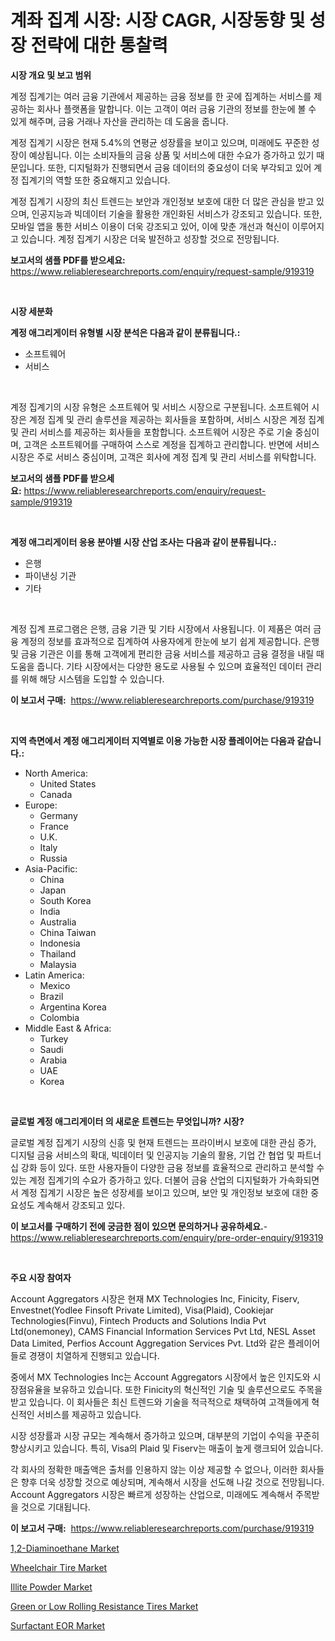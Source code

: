 <p><h1>계좌 집계 시장: 시장 CAGR, 시장동향 및 성장 전략에 대한 통찰력</h1></p><p><strong>시장 개요 및 보고 범위</strong></p>
<p><p>계정 집계기는 여러 금융 기관에서 제공하는 금융 정보를 한 곳에 집계하는 서비스를 제공하는 회사나 플랫폼을 말합니다. 이는 고객이 여러 금융 기관의 정보를 한눈에 볼 수 있게 해주며, 금융 거래나 자산을 관리하는 데 도움을 줍니다.</p><p>계정 집계기 시장은 현재 5.4%의 연평균 성장률을 보이고 있으며, 미래에도 꾸준한 성장이 예상됩니다. 이는 소비자들의 금융 상품 및 서비스에 대한 수요가 증가하고 있기 때문입니다. 또한, 디지털화가 진행되면서 금융 데이터의 중요성이 더욱 부각되고 있어 계정 집계기의 역할 또한 중요해지고 있습니다.</p><p>계정 집계기 시장의 최신 트렌드는 보안과 개인정보 보호에 대한 더 많은 관심을 받고 있으며, 인공지능과 빅데이터 기술을 활용한 개인화된 서비스가 강조되고 있습니다. 또한, 모바일 앱을 통한 서비스 이용이 더욱 강조되고 있어, 이에 맞춘 개선과 혁신이 이루어지고 있습니다. 계정 집계기 시장은 더욱 발전하고 성장할 것으로 전망됩니다.</p></p>
<p><strong>보고서의 샘플 PDF를 받으세요:</strong> <a href="https://www.reliableresearchreports.com/enquiry/request-sample/919319">https://www.reliableresearchreports.com/enquiry/request-sample/919319</a></p>
<p>&nbsp;</p>
<p><strong>시장 세분화</strong></p>
<p><strong>계정 애그리게이터 유형별 시장 분석은 다음과 같이 분류됩니다.:</strong></p>
<p><ul><li>소프트웨어</li><li>서비스</li></ul></p>
<p>&nbsp;</p>
<p><p>계정 집계기의 시장 유형은 소프트웨어 및 서비스 시장으로 구분됩니다. 소프트웨어 시장은 계정 집계 및 관리 솔루션을 제공하는 회사들을 포함하며, 서비스 시장은 계정 집계 및 관리 서비스를 제공하는 회사들을 포함합니다. 소프트웨어 시장은 주로 기술 중심이며, 고객은 소프트웨어를 구매하여 스스로 계정을 집계하고 관리합니다. 반면에 서비스 시장은 주로 서비스 중심이며, 고객은 회사에 계정 집계 및 관리 서비스를 위탁합니다.</p></p>
<p><strong>보고서의 샘플 PDF를 받으세요:</strong>&nbsp;<a href="https://www.reliableresearchreports.com/enquiry/request-sample/919319">https://www.reliableresearchreports.com/enquiry/request-sample/919319</a></p>
<p>&nbsp;</p>
<p><strong> 계정 애그리게이터 응용 분야별 시장 산업 조사는 다음과 같이 분류됩니다.:</strong></p>
<p><ul><li>은행</li><li>파이낸싱 기관</li><li>기타</li></ul></p>
<p>&nbsp;</p>
<p><p>계정 집계 프로그램은 은행, 금융 기관 및 기타 시장에서 사용됩니다. 이 제품은 여러 금융 계정의 정보를 효과적으로 집계하여 사용자에게 한눈에 보기 쉽게 제공합니다. 은행 및 금융 기관은 이를 통해 고객에게 편리한 금융 서비스를 제공하고 금융 결정을 내릴 때 도움을 줍니다. 기타 시장에서는 다양한 용도로 사용될 수 있으며 효율적인 데이터 관리를 위해 해당 시스템을 도입할 수 있습니다.</p></p>
<p><strong>이 보고서 구매:</strong>&nbsp; <a href="https://www.reliableresearchreports.com/purchase/919319">https://www.reliableresearchreports.com/purchase/919319</a></p>
<p>&nbsp;</p>
<p><strong>지역 측면에서 계정 애그리게이터 지역별로 이용 가능한 시장 플레이어는 다음과 같습니다.:</strong></p>
<p><ul>
    <li>
        North America:
        <ul>
            <li>United States</li>
            <li>Canada</li>
        </ul>
    </li>
    <li>
        Europe:
        <ul>
            <li>Germany</li>
            <li>France</li>
            <li>U.K.</li>
            <li>Italy</li>
            <li>Russia</li>
        </ul>
    </li>
    <li>
        Asia-Pacific:
        <ul>
            <li>China</li>
            <li>Japan</li>
            <li>South Korea</li>
            <li>India</li>
            <li>Australia</li>
            <li>China Taiwan</li>
            <li>Indonesia</li>
            <li>Thailand</li>
            <li>Malaysia</li>
        </ul>
    </li>
    <li>
        Latin America:
        <ul>
            <li>Mexico</li>
            <li>Brazil</li>
            <li>Argentina Korea</li>
            <li>Colombia</li>
        </ul>
    </li>
    <li>
        Middle East & Africa:
        <ul>
            <li>Turkey</li>
            <li>Saudi</li>
            <li>Arabia</li>
            <li>UAE</li>
            <li>Korea</li>
        </ul>
    </li>
    </ul></p>
<p>&nbsp;</p>
<p><strong>글로벌 계정 애그리게이터 의 새로운 트렌드는 무엇입니까? 시장?</strong></p>
<p><p>글로벌 계정 집계기 시장의 신흥 및 현재 트렌드는 프라이버시 보호에 대한 관심 증가, 디지털 금융 서비스의 확대, 빅데이터 및 인공지능 기술의 활용, 기업 간 협업 및 파트너십 강화 등이 있다. 또한 사용자들이 다양한 금융 정보를 효율적으로 관리하고 분석할 수 있는 계정 집계기의 수요가 증가하고 있다. 더불어 금융 산업의 디지털화가 가속화되면서 계정 집계기 시장은 높은 성장세를 보이고 있으며, 보안 및 개인정보 보호에 대한 중요성도 계속해서 강조되고 있다.</p></p>
<p><strong>이 보고서를 구매하기 전에 궁금한 점이 있으면 문의하거나 공유하세요.</strong>- <a href="https://www.reliableresearchreports.com/enquiry/pre-order-enquiry/919319">https://www.reliableresearchreports.com/enquiry/pre-order-enquiry/919319</a></p>
<p>&nbsp;</p>
<p><strong>주요 시장 참여자</strong></p>
<p><p>Account Aggregators 시장은 현재 MX Technologies Inc, Finicity, Fiserv, Envestnet(Yodlee Finsoft Private Limited), Visa(Plaid), Cookiejar Technologies(Finvu), Fintech Products and Solutions India Pvt Ltd(onemoney), CAMS Financial Information Services Pvt Ltd, NESL Asset Data Limited, Perfios Account Aggregation Services Pvt. Ltd와 같은 플레이어들로 경쟁이 치열하게 진행되고 있습니다.</p><p>중에서 MX Technologies Inc는 Account Aggregators 시장에서 높은 인지도와 시장점유율을 보유하고 있습니다. 또한 Finicity의 혁신적인 기술 및 솔루션으로도 주목을 받고 있습니다. 이 회사들은 최신 트렌드와 기술을 적극적으로 채택하여 고객들에게 혁신적인 서비스를 제공하고 있습니다.</p><p>시장 성장률과 시장 규모는 계속해서 증가하고 있으며, 대부분의 기업이 수익을 꾸준히 향상시키고 있습니다. 특히, Visa의 Plaid 및 Fiserv는 매출이 높게 랭크되어 있습니다.</p><p>각 회사의 정확한 매출액은 출처를 인용하지 않는 이상 제공할 수 없으나, 이러한 회사들은 향후 더욱 성장할 것으로 예상되며, 계속해서 시장을 선도해 나갈 것으로 전망됩니다. Account Aggregators 시장은 빠르게 성장하는 산업으로, 미래에도 계속해서 주목받을 것으로 기대됩니다.</p></p>
<p><strong>이 보고서 구매:</strong>&nbsp;&nbsp;<a href="https://www.reliableresearchreports.com/purchase/919319">https://www.reliableresearchreports.com/purchase/919319</a></p>
<p><p><a href="https://issuu.com/reportprime-2/docs/12-diaminoethane-market-size-2030.pptx">1,2-Diaminoethane Market</a></p><p><a href="https://github.com/lbird53714/Market-Research-Report-List-3/blob/main/wheelchair-tire-market.md">Wheelchair Tire Market</a></p><p><a href="https://github.com/mharielmesa/Market-Research-Report-List-2/blob/main/illite-powder-market.md">Illite Powder Market</a></p><p><a href="https://github.com/dringals/Market-Research-Report-List-3/blob/main/green-or-low-rolling-resistance-tires-market.md">Green or Low Rolling Resistance Tires Market</a></p><p><a href="https://issuu.com/reportprime-2/docs/surfactant-eor-market-size-2030.pptx">Surfactant EOR Market</a></p></p>

